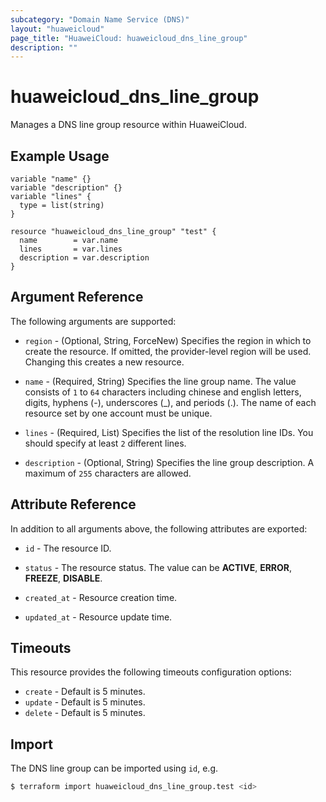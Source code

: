 ```yaml
---
subcategory: "Domain Name Service (DNS)"
layout: "huaweicloud"
page_title: "HuaweiCloud: huaweicloud_dns_line_group"
description: ""
---
```


# huaweicloud_dns_line_group

Manages a DNS line group resource within HuaweiCloud.

## Example Usage

```hcl
variable "name" {}
variable "description" {}
variable "lines" {
  type = list(string)
}

resource "huaweicloud_dns_line_group" "test" {
  name        = var.name
  lines       = var.lines
  description = var.description
}
```

## Argument Reference

The following arguments are supported:

* `region` - (Optional, String, ForceNew) Specifies the region in which to create the resource.
  If omitted, the provider-level region will be used.
  Changing this creates a new resource.

* `name` - (Required, String) Specifies the line group name.
  The value consists of `1` to `64` characters including chinese and english letters, digits, hyphens (-), underscores (_),
  and periods (.). The name of each resource set by one account must be unique.

* `lines` - (Required, List) Specifies the list of the resolution line IDs. You should specify at least `2` different lines.

* `description` - (Optional, String) Specifies the line group description. A maximum of `255` characters are allowed.

## Attribute Reference

In addition to all arguments above, the following attributes are exported:

* `id` - The resource ID.

* `status` - The resource status. The value can be **ACTIVE**, **ERROR**, **FREEZE**, **DISABLE**.

* `created_at` - Resource creation time.

* `updated_at` - Resource update time.

## Timeouts

This resource provides the following timeouts configuration options:

* `create` - Default is 5 minutes.
* `update` - Default is 5 minutes.
* `delete` - Default is 5 minutes.

## Import

The DNS line group can be imported using `id`, e.g.

```bash
$ terraform import huaweicloud_dns_line_group.test <id>
```
